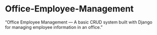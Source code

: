 # Office-Employee-Management
“Office Employee Management — A basic CRUD system built with Django for managing employee information in an office.”
